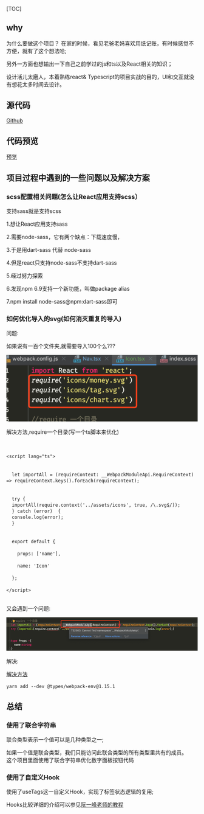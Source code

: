 [TOC]


## why
为什么要做这个项目？
在家的时候，看见老爸老妈喜欢用纸记账，有时候感觉不方便，就有了这个想法哈;<br>

另外一方面也想输出一下自己之前学过的js和ts以及React相关的知识；<br>

设计活儿太磨人，本着熟练react& Typescript的项目实战的目的，UI和交互就没有想花太多时间去设计。
## 源代码
[Github](https://github.com/richard1230/pocketBook)


## 代码预览
[预览](https://richard1230.github.io/pocketBook-website)


## 项目过程中遇到的一些问题以及解决方案


### scss配置相关问题(怎么让React应用支持scss）
支持sass就是支持scss  <br>

1.想让React应用支持sass  <br>

2.需要node-sass，它有两个缺点：下载速度慢， <br>

3.于是用dart-sass 代替 node-sass         <br>

4.但是react只支持node-sass不支持dart-sass   <br>

5.经过努力探索                                <br>

6.发现npm 6.9支持一个新功能，叫做package alias    <br>

7.npm install node-sass@npm:dart-sass即可      <br>




### 如何优化导入的svg(如何消灭重复的导入)
问题:<br>

如果说有一百个文件夹,就需要导入100个么??? <br>

![49423176.png](pocketProject_files/49423176.png)

解决方法,require一个目录(写一个ts脚本来优化) <br>


```


<script lang="ts">


  let importAll = (requireContext: __WebpackModuleApi.RequireContext) => requireContext.keys().forEach(requireContext);


  try {
  importAll(require.context('../assets/icons', true, /\.svg$/));
  } catch (error)  {
  console.log(error);
  }


  export default {

    props: ['name'],

    name: 'Icon'

  };

</script>


```
又会遇到一个问题:<br>

![49580226.png](pocketProject_files/49580226.png)

解决:<br>

[解决方法](https://github.com/DefinitelyTyped/DefinitelyTyped/issues/11324)
```
yarn add --dev @types/webpack-env@1.15.1
```
## 总结
###  使用了联合字符串


联合类型表示一个值可以是几种类型之一; <br>


如果一个值是联合类型，我们只能访问此联合类型的所有类型里共有的成员。<br>
这个项目里面使用了联合字符串优化数字面板按钮代码 <br>


### 使用了自定义Hook
使用了useTags这一自定义Hook，实现了标签状态逻辑的复用;<br>

Hooks比较详细的介绍可以参见[阮一峰老师的教程](https://www.ruanyifeng.com/blog/2019/09/react-hooks.html)







